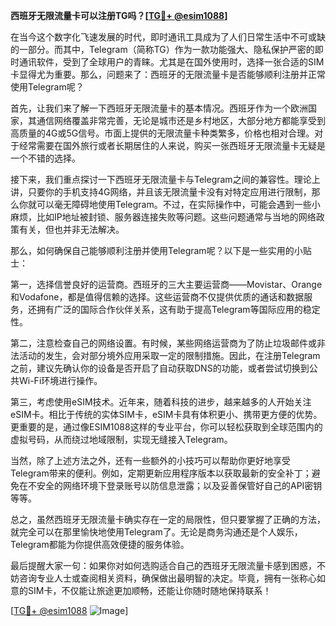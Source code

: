 **西班牙无限流量卡可以注册TG吗？[[TG💪+ @esim1088](https://t.me/s/esim1088)]**

在当今这个数字化飞速发展的时代，即时通讯工具成为了人们日常生活中不可或缺的一部分。而其中，Telegram（简称TG）作为一款功能强大、隐私保护严密的即时通讯软件，受到了全球用户的青睐。尤其是在国外使用时，选择一张合适的SIM卡显得尤为重要。那么，问题来了：西班牙的无限流量卡是否能够顺利注册并正常使用Telegram呢？

首先，让我们来了解一下西班牙无限流量卡的基本情况。西班牙作为一个欧洲国家，其通信网络覆盖非常完善，无论是城市还是乡村地区，大部分地方都能享受到高质量的4G或5G信号。市面上提供的无限流量卡种类繁多，价格也相对合理。对于经常需要在国外旅行或者长期居住的人来说，购买一张西班牙无限流量卡无疑是一个不错的选择。

接下来，我们重点探讨一下西班牙无限流量卡与Telegram之间的兼容性。理论上讲，只要你的手机支持4G网络，并且该无限流量卡没有对特定应用进行限制，那么你就可以毫无障碍地使用Telegram。不过，在实际操作中，可能会遇到一些小麻烦，比如IP地址被封锁、服务器连接失败等问题。这些问题通常与当地的网络政策有关，但也并非无法解决。

那么，如何确保自己能够顺利注册并使用Telegram呢？以下是一些实用的小贴士：

第一，选择信誉良好的运营商。西班牙的三大主要运营商——Movistar、Orange和Vodafone，都是值得信赖的选择。这些运营商不仅提供优质的通话和数据服务，还拥有广泛的国际合作伙伴关系，这有助于提高Telegram等国际应用的稳定性。

第二，注意检查自己的网络设置。有时候，某些网络运营商为了防止垃圾邮件或非法活动的发生，会对部分境外应用采取一定的限制措施。因此，在注册Telegram之前，建议先确认你的设备是否开启了自动获取DNS的功能，或者尝试切换到公共Wi-Fi环境进行操作。

第三，考虑使用eSIM技术。近年来，随着科技的进步，越来越多的人开始关注eSIM卡。相比于传统的实体SIM卡，eSIM卡具有体积更小、携带更方便的优势。更重要的是，通过像ESIM1088这样的专业平台，你可以轻松获取到全球范围内的虚拟号码，从而绕过地域限制，实现无缝接入Telegram。

当然，除了上述方法之外，还有一些额外的小技巧可以帮助你更好地享受Telegram带来的便利。例如，定期更新应用程序版本以获取最新的安全补丁；避免在不安全的网络环境下登录账号以防信息泄露；以及妥善保管好自己的API密钥等等。

总之，虽然西班牙无限流量卡确实存在一定的局限性，但只要掌握了正确的方法，就完全可以在那里愉快地使用Telegram了。无论是商务沟通还是个人娱乐，Telegram都能为你提供高效便捷的服务体验。

最后提醒大家一句：如果你对如何选购适合自己的西班牙无限流量卡感到困惑，不妨咨询专业人士或查阅相关资料，确保做出最明智的决定。毕竟，拥有一张称心如意的SIM卡，不仅能让旅途更加顺畅，还能让你随时随地保持联系！

[[TG💪+ @esim1088](https://t.me/s/esim1088) ![Image](https://i.postimg.cc/4NQfJmqS/Snipaste-2025-05-13-00-14-12.png)]